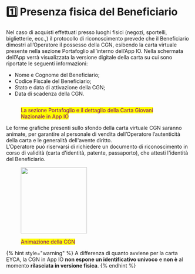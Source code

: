 # 1️⃣ Presenza fisica del Beneficiario

Nel caso di acquisti effettuati presso luoghi fisici (negozi, sportelli, biglietterie, ecc.,) il protocollo di riconoscimento prevede che il Beneficiario dimostri all’Operatore il possesso della CGN, esibendo la carta virtuale presente nella sezione Portafoglio all’interno dell’App IO. Nella schermata dell’App verrà visualizzata la versione digitale della carta su cui sono riportate le seguenti informazioni:

* Nome e Cognome del Beneficiario;&#x20;
* Codice Fiscale del Beneficiario;&#x20;
* Stato e data di attivazione della CGN;&#x20;
* Data di scadenza della CGN.

<figure><img src="../../.gitbook/assets/image (56).png" alt=""><figcaption><p><mark style="color:purple;">La sezione Portafoglio e il dettaglio della Carta Giovani Nazionale in App IO</mark></p></figcaption></figure>



Le forme grafiche presenti sullo sfondo della carta virtuale CGN saranno animate, per garantire al personale di vendita dell’Operatore l’autenticità della carta e le generalità dell'avente diritto.\
L’Operatore può riservarsi di richiedere un documento di riconoscimento in corso di validità (carta d'identità, patente, passaporto), che attesti l'identità del Beneficiario.

<figure><img src="../../.gitbook/assets/a8ad1ecb-c36b-495e-b513-134d72a74587.gif" alt="" width="180"><figcaption><p><mark style="color:purple;">Animazione della CGN</mark></p></figcaption></figure>

{% hint style="warning" %}
A differenza di quanto avviene per la carta EYCA, la CGN in App IO **non espone un identificativo univoco** e **non è** al momento **rilasciata in versione fisica**. &#x20;
{% endhint %}
